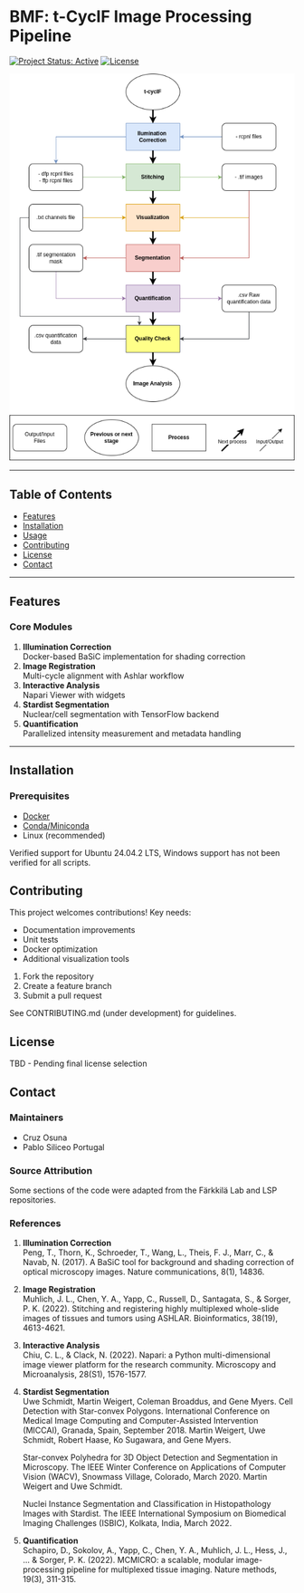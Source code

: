# BMF: t-CycIF Image Processing Pipeline

[![Project Status: Active](https://www.repostatus.org/badges/latest/active.svg)](https://www.repostatus.org/#active)
[![License](https://img.shields.io/badge/License-TBD-blue)](LICENSE)


![Pipeline Overview](https://github.com/CruzOsuna/BMF/blob/main/workflow.png)

---

## Table of Contents
- [Features](#features)
- [Installation](#installation)
- [Usage](#usage)
- [Contributing](#contributing)
- [License](#license)
- [Contact](#contact)

---

## Features
### Core Modules
1. **Illumination Correction**  
   Docker-based BaSiC implementation for shading correction
2. **Image Registration**  
   Multi-cycle alignment with Ashlar workflow
3. **Interactive Analysis**  
   Napari Viewer with widgets
4. **Stardist Segmentation**  
   Nuclear/cell segmentation with TensorFlow backend
5. **Quantification**  
   Parallelized intensity measurement and metadata handling

---

## Installation
### Prerequisites
- [Docker](https://docs.docker.com/get-docker/)
- [Conda/Miniconda](https://docs.conda.io/en/latest/miniconda.html)
- Linux (recommended)

Verified support for Ubuntu 24.04.2 LTS, Windows support has not been verified for all scripts.



## Contributing
This project welcomes contributions! Key needs:
- Documentation improvements
- Unit tests
- Docker optimization
- Additional visualization tools

1. Fork the repository
2. Create a feature branch
3. Submit a pull request

See CONTRIBUTING.md (under development) for guidelines.

## License
TBD - Pending final license selection

## Contact
### Maintainers
- Cruz Osuna
- Pablo Siliceo Portugal

### Source Attribution
Some sections of the code were adapted from the Färkkilä Lab and LSP repositories.

### References
1. **Illumination Correction**  
   Peng, T., Thorn, K., Schroeder, T., Wang, L., Theis, F. J., Marr, C., & Navab, N. (2017). A BaSiC tool for background and shading correction of optical microscopy images. Nature communications, 8(1), 14836.
   
3. **Image Registration**  
   Muhlich, J. L., Chen, Y. A., Yapp, C., Russell, D., Santagata, S., & Sorger, P. K. (2022). Stitching and registering highly multiplexed whole-slide images of tissues and tumors using ASHLAR. Bioinformatics, 38(19), 4613-4621.
   
5. **Interactive Analysis**  
   Chiu, C. L., & Clack, N. (2022). Napari: a Python multi-dimensional image viewer platform for the research community. Microscopy and Microanalysis, 28(S1), 1576-1577.
   
7. **Stardist Segmentation**  
   Uwe Schmidt, Martin Weigert, Coleman Broaddus, and Gene Myers. Cell Detection with Star-convex Polygons. International Conference on Medical Image Computing and Computer-Assisted Intervention (MICCAI), Granada, Spain, September 2018.
   Martin Weigert, Uwe Schmidt, Robert Haase, Ko Sugawara, and Gene Myers.
   
   Star-convex Polyhedra for 3D Object Detection and Segmentation in Microscopy.
   The IEEE Winter Conference on Applications of Computer Vision (WACV), Snowmass Village, Colorado, March 2020.
   Martin Weigert and Uwe Schmidt.
   
   Nuclei Instance Segmentation and Classification in Histopathology Images with Stardist.
   The IEEE International Symposium on Biomedical Imaging Challenges (ISBIC), Kolkata, India, March 2022.

9. **Quantification**  
   Schapiro, D., Sokolov, A., Yapp, C., Chen, Y. A., Muhlich, J. L., Hess, J., ... & Sorger, P. K. (2022). MCMICRO: a scalable, modular image-processing pipeline for multiplexed tissue imaging. Nature methods, 19(3), 311-315.

   



